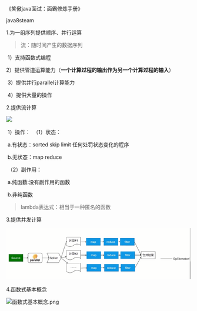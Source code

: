 《笑傲java面试：面霸修炼手册》

java8steam

1.为一组序列提供顺序、并行运算

> 流：随时间产生的数据序列

​	1）支持函数式编程

​	2）提供管道运算能力（**一个计算过程的输出作为另一个计算过程的输入**）

​	3）提供并行parallel计算能力

​	4）提供大量的操作

2.提供流计算

![](D:/zzx/codes/learning/pictures/管道（pipeline）.png)



​	1）操作：
​		（1）状态：

​			a.有状态：sorted skip limit 任何处罚状态变化的程序

​			b.无状态：map reduce

​		（2）副作用：

​			a.纯函数:没有副作用的函数

​			b.非纯函数

> lambda表达式：相当于一种匿名的函数

3.提供并发计算

![image-20210705163506054](pictures/并发计算流程.png)

4.函数式基本概念

![函数式基本概念.png](D:/zzx/codes/learning/pictures/函数式基本概念.png)

